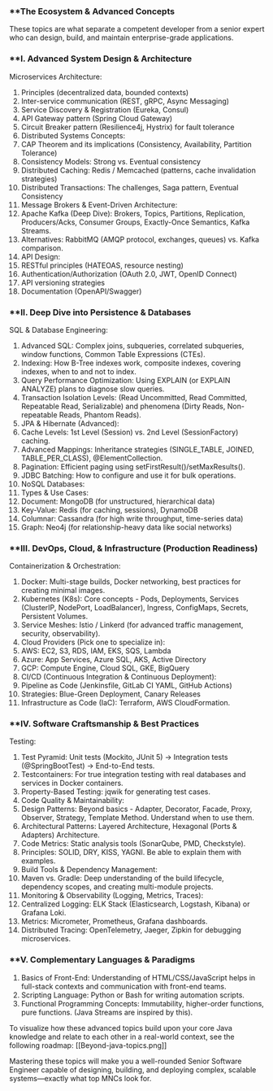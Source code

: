 ### **The Ecosystem & Advanced Concepts
These topics are what separate a competent developer from a senior expert who can design, build, and maintain enterprise-grade applications.

### **I. Advanced System Design & Architecture

Microservices Architecture:
1. Principles (decentralized data, bounded contexts)
2. Inter-service communication (REST, gRPC, Async Messaging)
3. Service Discovery & Registration (Eureka, Consul)
4. API Gateway pattern (Spring Cloud Gateway)
5. Circuit Breaker pattern (Resilience4j, Hystrix) for fault tolerance
6. Distributed Systems Concepts:
7. CAP Theorem and its implications (Consistency, Availability, Partition Tolerance)
8. Consistency Models: Strong vs. Eventual consistency
9. Distributed Caching: Redis / Memcached (patterns, cache invalidation strategies)
10. Distributed Transactions: The challenges, Saga pattern, Eventual Consistency
11. Message Brokers & Event-Driven Architecture:
12. Apache Kafka (Deep Dive): Brokers, Topics, Partitions, Replication, Producers/Acks, Consumer Groups, Exactly-Once Semantics, Kafka Streams.
13. Alternatives: RabbitMQ (AMQP protocol, exchanges, queues) vs. Kafka comparison.
14. API Design:
15. RESTful principles (HATEOAS, resource nesting)
16. Authentication/Authorization (OAuth 2.0, JWT, OpenID Connect)
17. API versioning strategies
18. Documentation (OpenAPI/Swagger)
### **II. Deep Dive into Persistence & Databases

SQL & Database Engineering:
1. Advanced SQL: Complex joins, subqueries, correlated subqueries, window functions, Common Table Expressions (CTEs).
2. Indexing: How B-Tree indexes work, composite indexes, covering indexes, when to and not to index.
3. Query Performance Optimization: Using EXPLAIN (or EXPLAIN ANALYZE) plans to diagnose slow queries.
4. Transaction Isolation Levels: (Read Uncommitted, Read Committed, Repeatable Read, Serializable) and phenomena (Dirty Reads, Non-repeatable Reads, Phantom Reads).
5. JPA & Hibernate (Advanced):
6. Cache Levels: 1st Level (Session) vs. 2nd Level (SessionFactory) caching.
7. Advanced Mappings: Inheritance strategies (SINGLE_TABLE, JOINED, TABLE_PER_CLASS), @ElementCollection.
8. Pagination: Efficient paging using setFirstResult()/setMaxResults().
9. JDBC Batching: How to configure and use it for bulk operations.
10. NoSQL Databases:
11. Types & Use Cases:
12. Document: MongoDB (for unstructured, hierarchical data)
13. Key-Value: Redis (for caching, sessions), DynamoDB
14. Columnar: Cassandra (for high write throughput, time-series data)
15. Graph: Neo4j (for relationship-heavy data like social networks)
### **III. DevOps, Cloud, & Infrastructure (Production Readiness)

Containerization & Orchestration:
1. Docker: Multi-stage builds, Docker networking, best practices for creating minimal images.
2. Kubernetes (K8s): Core concepts - Pods, Deployments, Services (ClusterIP, NodePort, LoadBalancer), Ingress, ConfigMaps, Secrets, Persistent Volumes.
3. Service Meshes: Istio / Linkerd (for advanced traffic management, security, observability).
4. Cloud Providers (Pick one to specialize in):
5. AWS: EC2, S3, RDS, IAM, EKS, SQS, Lambda
6. Azure: App Services, Azure SQL, AKS, Active Directory
7. GCP: Compute Engine, Cloud SQL, GKE, BigQuery
8. CI/CD (Continuous Integration & Continuous Deployment):
9. Pipeline as Code (Jenkinsfile, GitLab CI YAML, GitHub Actions)
10. Strategies: Blue-Green Deployment, Canary Releases
11. Infrastructure as Code (IaC): Terraform, AWS CloudFormation.
### **IV. Software Craftsmanship & Best Practices
Testing:

1. Test Pyramid: Unit tests (Mockito, JUnit 5) -> Integration tests (@SpringBootTest) -> End-to-End tests.
2. Testcontainers: For true integration testing with real databases and services in Docker containers.
3. Property-Based Testing: jqwik for generating test cases.
4. Code Quality & Maintainability:
5. Design Patterns: Beyond basics - Adapter, Decorator, Facade, Proxy, Observer, Strategy, Template Method. Understand when to use them.
6. Architectural Patterns: Layered Architecture, Hexagonal (Ports & Adapters) Architecture.
7. Code Metrics: Static analysis tools (SonarQube, PMD, Checkstyle).
8. Principles: SOLID, DRY, KISS, YAGNI. Be able to explain them with examples.
9. Build Tools & Dependency Management:
10. Maven vs. Gradle: Deep understanding of the build lifecycle, dependency scopes, and creating multi-module projects.
11. Monitoring & Observability (Logging, Metrics, Traces):
12. Centralized Logging: ELK Stack (Elasticsearch, Logstash, Kibana) or Grafana Loki.
13. Metrics: Micrometer, Prometheus, Grafana dashboards.
14. Distributed Tracing: OpenTelemetry, Jaeger, Zipkin for debugging microservices.
### **V. Complementary Languages & Paradigms

1. Basics of Front-End: Understanding of HTML/CSS/JavaScript helps in full-stack contexts and communication with front-end teams.
2. Scripting Language: Python or Bash for writing automation scripts.
3. Functional Programming Concepts: Immutability, higher-order functions, pure functions. (Java Streams are inspired by this).

To visualize how these advanced topics build upon your core Java knowledge and relate to each other in a real-world context, see the following roadmap:
[[Beyond-java-topics.png]]

Mastering these topics will make you a well-rounded Senior Software Engineer capable of designing, building, and deploying complex, scalable systems—exactly what top MNCs look for.